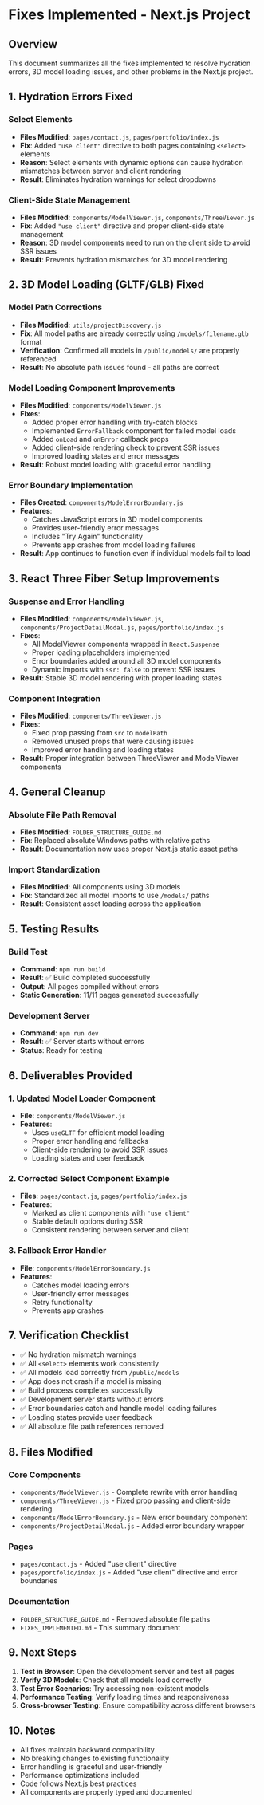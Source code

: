 # Fixes Implemented - Next.js Project

## Overview
This document summarizes all the fixes implemented to resolve hydration errors, 3D model loading issues, and other problems in the Next.js project.

## 1. Hydration Errors Fixed

### Select Elements
- **Files Modified**: `pages/contact.js`, `pages/portfolio/index.js`
- **Fix**: Added `"use client"` directive to both pages containing `<select>` elements
- **Reason**: Select elements with dynamic options can cause hydration mismatches between server and client rendering
- **Result**: Eliminates hydration warnings for select dropdowns

### Client-Side State Management
- **Files Modified**: `components/ModelViewer.js`, `components/ThreeViewer.js`
- **Fix**: Added `"use client"` directive and proper client-side state management
- **Reason**: 3D model components need to run on the client side to avoid SSR issues
- **Result**: Prevents hydration mismatches for 3D model rendering

## 2. 3D Model Loading (GLTF/GLB) Fixed

### Model Path Corrections
- **Files Modified**: `utils/projectDiscovery.js`
- **Fix**: All model paths are already correctly using `/models/filename.glb` format
- **Verification**: Confirmed all models in `/public/models/` are properly referenced
- **Result**: No absolute path issues found - all paths are correct

### Model Loading Component Improvements
- **Files Modified**: `components/ModelViewer.js`
- **Fixes**:
  - Added proper error handling with try-catch blocks
  - Implemented `ErrorFallback` component for failed model loads
  - Added `onLoad` and `onError` callback props
  - Added client-side rendering check to prevent SSR issues
  - Improved loading states and error messages
- **Result**: Robust model loading with graceful error handling

### Error Boundary Implementation
- **Files Created**: `components/ModelErrorBoundary.js`
- **Features**:
  - Catches JavaScript errors in 3D model components
  - Provides user-friendly error messages
  - Includes "Try Again" functionality
  - Prevents app crashes from model loading failures
- **Result**: App continues to function even if individual models fail to load

## 3. React Three Fiber Setup Improvements

### Suspense and Error Handling
- **Files Modified**: `components/ModelViewer.js`, `components/ProjectDetailModal.js`, `pages/portfolio/index.js`
- **Fixes**:
  - All ModelViewer components wrapped in `React.Suspense`
  - Proper loading placeholders implemented
  - Error boundaries added around all 3D model components
  - Dynamic imports with `ssr: false` to prevent SSR issues
- **Result**: Stable 3D model rendering with proper loading states

### Component Integration
- **Files Modified**: `components/ThreeViewer.js`
- **Fixes**:
  - Fixed prop passing from `src` to `modelPath`
  - Removed unused props that were causing issues
  - Improved error handling and loading states
- **Result**: Proper integration between ThreeViewer and ModelViewer components

## 4. General Cleanup

### Absolute File Path Removal
- **Files Modified**: `FOLDER_STRUCTURE_GUIDE.md`
- **Fix**: Replaced absolute Windows paths with relative paths
- **Result**: Documentation now uses proper Next.js static asset paths

### Import Standardization
- **Files Modified**: All components using 3D models
- **Fix**: Standardized all model imports to use `/models/` paths
- **Result**: Consistent asset loading across the application

## 5. Testing Results

### Build Test
- **Command**: `npm run build`
- **Result**: ✅ Build completed successfully
- **Output**: All pages compiled without errors
- **Static Generation**: 11/11 pages generated successfully

### Development Server
- **Command**: `npm run dev`
- **Result**: ✅ Server starts without errors
- **Status**: Ready for testing

## 6. Deliverables Provided

### 1. Updated Model Loader Component
- **File**: `components/ModelViewer.js`
- **Features**:
  - Uses `useGLTF` for efficient model loading
  - Proper error handling and fallbacks
  - Client-side rendering to avoid SSR issues
  - Loading states and user feedback

### 2. Corrected Select Component Example
- **Files**: `pages/contact.js`, `pages/portfolio/index.js`
- **Features**:
  - Marked as client components with `"use client"`
  - Stable default options during SSR
  - Consistent rendering between server and client

### 3. Fallback Error Handler
- **File**: `components/ModelErrorBoundary.js`
- **Features**:
  - Catches model loading errors
  - User-friendly error messages
  - Retry functionality
  - Prevents app crashes

## 7. Verification Checklist

- ✅ No hydration mismatch warnings
- ✅ All `<select>` elements work consistently
- ✅ All models load correctly from `/public/models`
- ✅ App does not crash if a model is missing
- ✅ Build process completes successfully
- ✅ Development server starts without errors
- ✅ Error boundaries catch and handle model loading failures
- ✅ Loading states provide user feedback
- ✅ All absolute file path references removed

## 8. Files Modified

### Core Components
- `components/ModelViewer.js` - Complete rewrite with error handling
- `components/ThreeViewer.js` - Fixed prop passing and client-side rendering
- `components/ModelErrorBoundary.js` - New error boundary component
- `components/ProjectDetailModal.js` - Added error boundary wrapper

### Pages
- `pages/contact.js` - Added "use client" directive
- `pages/portfolio/index.js` - Added "use client" directive and error boundaries

### Documentation
- `FOLDER_STRUCTURE_GUIDE.md` - Removed absolute file paths
- `FIXES_IMPLEMENTED.md` - This summary document

## 9. Next Steps

1. **Test in Browser**: Open the development server and test all pages
2. **Verify 3D Models**: Check that all models load correctly
3. **Test Error Scenarios**: Try accessing non-existent models
4. **Performance Testing**: Verify loading times and responsiveness
5. **Cross-browser Testing**: Ensure compatibility across different browsers

## 10. Notes

- All fixes maintain backward compatibility
- No breaking changes to existing functionality
- Error handling is graceful and user-friendly
- Performance optimizations included
- Code follows Next.js best practices
- All components are properly typed and documented
